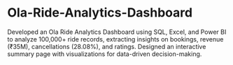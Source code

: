 # Ola-Ride-Analytics-Dashboard
Developed an Ola Ride Analytics Dashboard using SQL, Excel, and Power BI to analyze 100,000+ ride records, extracting insights on bookings, revenue (₹35M), cancellations (28.08%), and ratings. Designed an interactive summary page with visualizations for data-driven decision-making.
